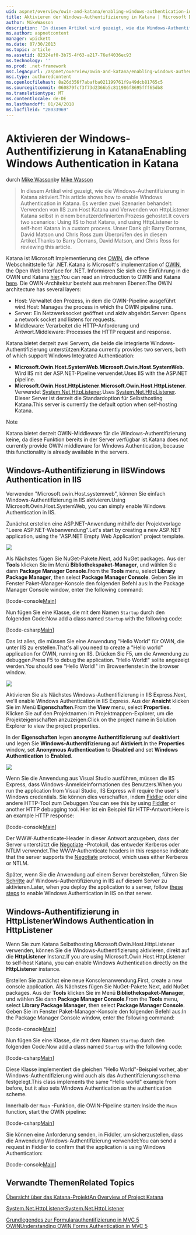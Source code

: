 ```yaml
---
uid: aspnet/overview/owin-and-katana/enabling-windows-authentication-in-katana
title: Aktivieren der Windows-Authentifizierung in Katana | Microsoft Docs
author: MikeWasson
description: 'In diesem Artikel wird gezeigt, wie die Windows-Authentifizierung in Katana aktiviert. Es werden zwei Szenarien behandelt: Verwenden von IIS zum Host Katana und HttpListener Kat Selbsthosting mithilfe...'
ms.author: aspnetcontent
manager: wpickett
ms.date: 07/30/2013
ms.topic: article
ms.assetid: 82324ef0-3b75-4f63-a217-76ef4036ec93
ms.technology: ''
ms.prod: .net-framework
msc.legacyurl: /aspnet/overview/owin-and-katana/enabling-windows-authentication-in-katana
msc.type: authoredcontent
ms.openlocfilehash: 8a26d356f7abafba021199761f9a49dcb81765c5
ms.sourcegitcommit: 060879fcf3f73d2366b5c811986f8695fff65db8
ms.translationtype: MT
ms.contentlocale: de-DE
ms.lasthandoff: 01/24/2018
ms.locfileid: "28033969"
---
```

<a name="enabling-windows-authentication-in-katana"></a><span data-ttu-id="be66a-104">Aktivieren der Windows-Authentifizierung in Katana</span><span class="sxs-lookup"><span data-stu-id="be66a-104">Enabling Windows Authentication in Katana</span></span>
====================
<span data-ttu-id="be66a-105">durch [Mike Wasson](https://github.com/MikeWasson)</span><span class="sxs-lookup"><span data-stu-id="be66a-105">by [Mike Wasson](https://github.com/MikeWasson)</span></span>

> <span data-ttu-id="be66a-106">In diesem Artikel wird gezeigt, wie die Windows-Authentifizierung in Katana aktiviert.</span><span class="sxs-lookup"><span data-stu-id="be66a-106">This article shows how to enable Windows Authentication in Katana.</span></span> <span data-ttu-id="be66a-107">Es werden zwei Szenarien behandelt: Verwenden von IIS zum Host Katana und Verwenden von HttpListener Katana selbst in einem benutzerdefinierten Prozess gehostet.</span><span class="sxs-lookup"><span data-stu-id="be66a-107">It covers two scenarios: Using IIS to host Katana, and using HttpListener to self-host Katana in a custom process.</span></span> <span data-ttu-id="be66a-108">Unser Dank gilt Barry Dorrans, David Matson und Chris Ross zum Überprüfen des in diesem Artikel.</span><span class="sxs-lookup"><span data-stu-id="be66a-108">Thanks to Barry Dorrans, David Matson, and Chris Ross for reviewing this article.</span></span>


<span data-ttu-id="be66a-109">Katana ist Microsoft Implementierung des [OWIN](http://owin.org/), die offene Webschnittstelle für .NET.</span><span class="sxs-lookup"><span data-stu-id="be66a-109">Katana is Microsoft's implementation of [OWIN](http://owin.org/), the Open Web Interface for .NET.</span></span> <span data-ttu-id="be66a-110">Informieren Sie sich eine Einführung in die OWIN und Katana [hier](an-overview-of-project-katana.md).</span><span class="sxs-lookup"><span data-stu-id="be66a-110">You can read an introduction to OWIN and Katana [here](an-overview-of-project-katana.md).</span></span> <span data-ttu-id="be66a-111">Die OWIN-Architektur besteht aus mehreren Ebenen:</span><span class="sxs-lookup"><span data-stu-id="be66a-111">The OWIN architecture has several layers:</span></span>

- <span data-ttu-id="be66a-112">Host: Verwaltet den Prozess, in dem die OWIN-Pipeline ausgeführt wird.</span><span class="sxs-lookup"><span data-stu-id="be66a-112">Host: Manages the process in which the OWIN pipeline runs.</span></span>
- <span data-ttu-id="be66a-113">Server: Ein Netzwerksocket geöffnet und aktiv abgehört.</span><span class="sxs-lookup"><span data-stu-id="be66a-113">Server: Opens a network socket and listens for requests.</span></span>
- <span data-ttu-id="be66a-114">Middleware: Verarbeitet die HTTP-Anforderung und Antwort.</span><span class="sxs-lookup"><span data-stu-id="be66a-114">Middleware: Processes the HTTP request and response.</span></span>

<span data-ttu-id="be66a-115">Katana bietet derzeit zwei Servern, die beide die integrierte Windows-Authentifizierung unterstützen:</span><span class="sxs-lookup"><span data-stu-id="be66a-115">Katana currently provides two servers, both of which support Windows Integrated Authentication:</span></span>

- <span data-ttu-id="be66a-116">**Microsoft.Owin.Host.SystemWeb**.</span><span class="sxs-lookup"><span data-stu-id="be66a-116">**Microsoft.Owin.Host.SystemWeb**.</span></span> <span data-ttu-id="be66a-117">Wird IIS mit der ASP.NET-Pipeline verwendet.</span><span class="sxs-lookup"><span data-stu-id="be66a-117">Uses IIS with the ASP.NET pipeline.</span></span>
- <span data-ttu-id="be66a-118">**Microsoft.Owin.Host.HttpListener**.</span><span class="sxs-lookup"><span data-stu-id="be66a-118">**Microsoft.Owin.Host.HttpListener**.</span></span> <span data-ttu-id="be66a-119">Verwendet [System.Net.HttpListener](https://msdn.microsoft.com/library/system.net.httplistener.aspx).</span><span class="sxs-lookup"><span data-stu-id="be66a-119">Uses [System.Net.HttpListener](https://msdn.microsoft.com/library/system.net.httplistener.aspx).</span></span> <span data-ttu-id="be66a-120">Dieser Server ist derzeit die Standardoption für Selbsthosting Katana.</span><span class="sxs-lookup"><span data-stu-id="be66a-120">This server is currently the default option when self-hosting Katana.</span></span>

> [!NOTE]
> <span data-ttu-id="be66a-121">Katana bietet derzeit OWIN-Middleware für die Windows-Authentifizierung keine, da diese Funktion bereits in der Server verfügbar ist.</span><span class="sxs-lookup"><span data-stu-id="be66a-121">Katana does not currently provide OWIN middleware for Windows Authentication, because this functionality is already available in the servers.</span></span>


## <a name="windows-authentication-in-iis"></a><span data-ttu-id="be66a-122">Windows-Authentifizierung in IIS</span><span class="sxs-lookup"><span data-stu-id="be66a-122">Windows Authentication in IIS</span></span>

<span data-ttu-id="be66a-123">Verwenden "Microsoft.owin.Host.systemweb", können Sie einfach Windows-Authentifizierung in IIS aktivieren.</span><span class="sxs-lookup"><span data-stu-id="be66a-123">Using Microsoft.Owin.Host.SystemWeb, you can simply enable Windows Authentication in IIS.</span></span>

<span data-ttu-id="be66a-124">Zunächst erstellen eine ASP.NET-Anwendung mithilfe der Projektvorlage "Leere ASP.NET-Webanwendung".</span><span class="sxs-lookup"><span data-stu-id="be66a-124">Let's start by creating a new ASP.NET application, using the "ASP.NET Empty Web Application" project template.</span></span>

![](enabling-windows-authentication-in-katana/_static/image1.png)

<span data-ttu-id="be66a-125">Als Nächstes fügen Sie NuGet-Pakete.</span><span class="sxs-lookup"><span data-stu-id="be66a-125">Next, add NuGet packages.</span></span> <span data-ttu-id="be66a-126">Aus der **Tools** klicken Sie im Menü **Bibliothekspaket-Manager**, und wählen Sie dann **Package Manager Console**.</span><span class="sxs-lookup"><span data-stu-id="be66a-126">From the **Tools** menu, select **Library Package Manager**, then select **Package Manager Console**.</span></span> <span data-ttu-id="be66a-127">Geben Sie im Fenster Paket-Manager-Konsole den folgenden Befehl aus:</span><span class="sxs-lookup"><span data-stu-id="be66a-127">In the Package Manager Console window, enter the following command:</span></span>

[!code-console[Main](enabling-windows-authentication-in-katana/samples/sample1.cmd)]

<span data-ttu-id="be66a-128">Nun fügen Sie eine Klasse, die mit dem Namen `Startup` durch den folgenden Code:</span><span class="sxs-lookup"><span data-stu-id="be66a-128">Now add a class named `Startup` with the following code:</span></span>

[!code-csharp[Main](enabling-windows-authentication-in-katana/samples/sample2.cs)]

<span data-ttu-id="be66a-129">Das ist alles, die müssen Sie eine Anwendung "Hello World" für OWIN, die unter IIS zu erstellen.</span><span class="sxs-lookup"><span data-stu-id="be66a-129">That's all you need to create a "Hello world" application for OWIN, running on IIS.</span></span> <span data-ttu-id="be66a-130">Drücken Sie F5, um die Anwendung zu debuggen.</span><span class="sxs-lookup"><span data-stu-id="be66a-130">Press F5 to debug the application.</span></span> <span data-ttu-id="be66a-131">"Hello World!" sollte angezeigt werden.</span><span class="sxs-lookup"><span data-stu-id="be66a-131">You should see "Hello World!"</span></span> <span data-ttu-id="be66a-132">im Browserfenster.</span><span class="sxs-lookup"><span data-stu-id="be66a-132">in the browser window.</span></span>

![](enabling-windows-authentication-in-katana/_static/image2.png)

<span data-ttu-id="be66a-133">Aktivieren Sie als Nächstes Windows-Authentifizierung in IIS Express.</span><span class="sxs-lookup"><span data-stu-id="be66a-133">Next, we'll enable Windows Authentication in IIS Express.</span></span> <span data-ttu-id="be66a-134">Aus der **Ansicht** klicken Sie im Menü **Eigenschaften**.</span><span class="sxs-lookup"><span data-stu-id="be66a-134">From the **View** menu, select **Properties**.</span></span> <span data-ttu-id="be66a-135">Klicken Sie auf den Projektnamen im Projektmappen-Explorer, um die Projekteigenschaften anzuzeigen.</span><span class="sxs-lookup"><span data-stu-id="be66a-135">Click on the project name in Solution Explorer to view the project properties.</span></span>

<span data-ttu-id="be66a-136">In der **Eigenschaften** legen **anonyme Authentifizierung** auf **deaktiviert** und legen Sie **Windows-Authentifizierung** auf  **Aktiviert**.</span><span class="sxs-lookup"><span data-stu-id="be66a-136">In the **Properties** window, set **Anonymous Authentication** to **Disabled** and set **Windows Authentication** to **Enabled**.</span></span>

![](enabling-windows-authentication-in-katana/_static/image3.png)

<span data-ttu-id="be66a-137">Wenn Sie die Anwendung aus Visual Studio ausführen, müssen die IIS Express, dass Windows-Anmeldeinformationen des Benutzers.</span><span class="sxs-lookup"><span data-stu-id="be66a-137">When you run the application from Visual Studio, IIS Express will require the user's Windows credentials.</span></span> <span data-ttu-id="be66a-138">Sie können dies verschaffen, indem [Fiddler](http://fiddler2.com/home) oder eine andere HTTP-Tool zum Debuggen.</span><span class="sxs-lookup"><span data-stu-id="be66a-138">You can see this by using [Fiddler](http://fiddler2.com/home) or another HTTP debugging tool.</span></span> <span data-ttu-id="be66a-139">Hier ist ein Beispiel für HTTP-Antwort:</span><span class="sxs-lookup"><span data-stu-id="be66a-139">Here is an example HTTP response:</span></span>

[!code-console[Main](enabling-windows-authentication-in-katana/samples/sample3.cmd?highlight=1,5-6)]

<span data-ttu-id="be66a-140">Der WWW-Authenticate-Header in dieser Antwort anzugeben, dass der Server unterstützt die [Negotiate](http://www.ietf.org/rfc/rfc4559.txt) -Protokoll, das entweder Kerberos oder NTLM verwendet.</span><span class="sxs-lookup"><span data-stu-id="be66a-140">The WWW-Authenticate headers in this response indicate that the server supports the [Negotiate](http://www.ietf.org/rfc/rfc4559.txt) protocol, which uses either Kerberos or NTLM.</span></span>

<span data-ttu-id="be66a-141">Später, wenn Sie die Anwendung auf einem Server bereitstellen, führen Sie [Schritte](https://www.iis.net/configreference/system.webserver/security/authentication/windowsauthentication) auf Windows-Authentifizierung in IIS auf diesem Server zu aktivieren.</span><span class="sxs-lookup"><span data-stu-id="be66a-141">Later, when you deploy the application to a server, follow [these steps](https://www.iis.net/configreference/system.webserver/security/authentication/windowsauthentication) to enable Windows Authentication in IIS on that server.</span></span>

## <a name="windows-authentication-in-httplistener"></a><span data-ttu-id="be66a-142">Windows-Authentifizierung in HttpListener</span><span class="sxs-lookup"><span data-stu-id="be66a-142">Windows Authentication in HttpListener</span></span>

<span data-ttu-id="be66a-143">Wenn Sie zum Katana Selbsthosting Microsoft.Owin.Host.HttpListener verwenden, können Sie die Windows-Authentifizierung aktivieren, direkt auf die **HttpListener** Instanz.</span><span class="sxs-lookup"><span data-stu-id="be66a-143">If you are using Microsoft.Owin.Host.HttpListener to self-host Katana, you can enable Windows Authentication directly on the **HttpListener** instance.</span></span>

<span data-ttu-id="be66a-144">Erstellen Sie zunächst eine neue Konsolenanwendung.</span><span class="sxs-lookup"><span data-stu-id="be66a-144">First, create a new console application.</span></span> <span data-ttu-id="be66a-145">Als Nächstes fügen Sie NuGet-Pakete.</span><span class="sxs-lookup"><span data-stu-id="be66a-145">Next, add NuGet packages.</span></span> <span data-ttu-id="be66a-146">Aus der **Tools** klicken Sie im Menü **Bibliothekspaket-Manager**, und wählen Sie dann **Package Manager Console**.</span><span class="sxs-lookup"><span data-stu-id="be66a-146">From the **Tools** menu, select **Library Package Manager**, then select **Package Manager Console**.</span></span> <span data-ttu-id="be66a-147">Geben Sie im Fenster Paket-Manager-Konsole den folgenden Befehl aus:</span><span class="sxs-lookup"><span data-stu-id="be66a-147">In the Package Manager Console window, enter the following command:</span></span>

[!code-console[Main](enabling-windows-authentication-in-katana/samples/sample4.cmd)]

<span data-ttu-id="be66a-148">Nun fügen Sie eine Klasse, die mit dem Namen `Startup` durch den folgenden Code:</span><span class="sxs-lookup"><span data-stu-id="be66a-148">Now add a class named `Startup` with the following code:</span></span>

[!code-csharp[Main](enabling-windows-authentication-in-katana/samples/sample5.cs)]

<span data-ttu-id="be66a-149">Diese Klasse implementiert die gleichen "Hello World"-Beispiel vorher, aber Windows-Authentifizierung wird auch als das Authentifizierungsschema festgelegt.</span><span class="sxs-lookup"><span data-stu-id="be66a-149">This class implements the same "Hello world" example from before, but it also sets Windows Authentication as the authentication scheme.</span></span>

<span data-ttu-id="be66a-150">Innerhalb der `Main` -Funktion, die OWIN-Pipeline starten:</span><span class="sxs-lookup"><span data-stu-id="be66a-150">Inside the `Main` function, start the OWIN pipeline:</span></span>

[!code-csharp[Main](enabling-windows-authentication-in-katana/samples/sample6.cs)]

<span data-ttu-id="be66a-151">Sie können eine Anforderung senden, in Fiddler, um sicherzustellen, dass die Anwendung Windows-Authentifizierung verwendet:</span><span class="sxs-lookup"><span data-stu-id="be66a-151">You can send a request in Fiddler to confirm that the application is using Windows Authentication:</span></span>

[!code-console[Main](enabling-windows-authentication-in-katana/samples/sample7.cmd?highlight=1,4-5)]

## <a name="related-topics"></a><span data-ttu-id="be66a-152">Verwandte Themen</span><span class="sxs-lookup"><span data-stu-id="be66a-152">Related Topics</span></span>

[<span data-ttu-id="be66a-153">Übersicht über das Katana-Projekt</span><span class="sxs-lookup"><span data-stu-id="be66a-153">An Overview of Project Katana</span></span>](an-overview-of-project-katana.md)

[<span data-ttu-id="be66a-154">System.Net.HttpListener</span><span class="sxs-lookup"><span data-stu-id="be66a-154">System.Net.HttpListener</span></span>](https://msdn.microsoft.com/library/system.net.httplistener.aspx)

[<span data-ttu-id="be66a-155">Grundlegendes zur Formularauthentifizierung in MVC 5 OWIN</span><span class="sxs-lookup"><span data-stu-id="be66a-155">Understanding OWIN Forms Authentication in MVC 5</span></span>](https://blogs.msdn.com/b/webdev/archive/2013/07/03/understanding-owin-forms-authentication-in-mvc-5.aspx)
